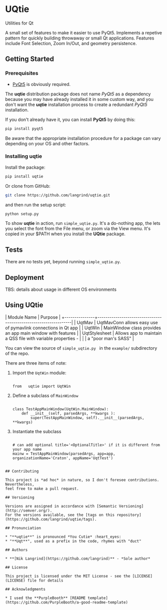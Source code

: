 # UQtie

Utilities for Qt

A small set of features to make it easier to use PyQt5. Implements
a repetive pattern for quickly building throwaway or small
Qt applications. Features include Font Selection, Zoom In/Out,
and geometry persistence.

## Getting Started

### Prerequisites

* [PyQt5](https://pypi.org/project/PyQt5/) is obviously required.

The **uqtie** distribution package does not name *PyQt5* as a dependency
because you may have already installed it in some custom way, and
you don't want the **uqtie** installation process to create a redundant
*PyQt5* installation.

If you don't already have it, you can install **PyQt5** by doing this:

```bash
pip install pyqt5
```

Be aware that the appropriate installation procedure for a package can
vary depending on your OS and other factors.

### Installing uqtie

Install the package:

```bash
pip install uqtie
```

Or clone from GitHub:

```bash
git clone https://github.com/langrind/uqtie.git
```

and then run the setup script:

```bash
python setup.py
```

To show **uqtie** in action, run `simple_uqtie.py`. It's a do-nothing app,
the lets you select the font from the File menu, or zoom via the View menu.
It's copied in your $PATH when you install the **UQtie** package.

## Tests

There are no tests yet, beyond running `simple_uqtie.py`.

## Deployment

TBS: details about usage in different OS environments

## Using UQtie

| Module Name   | Purpose                                                         |
+---------------+-----------------------------------------------------------------|
| UqtMav        | UqtMavConn allows easy use of pymavlink connections in Qt app   |
| UqtWin        | MainWindow class provides an app main window with features      |
| UqtStylesheet | Allows app to maintain a QSS file with variable properties -    |
|               | a "poor man's SASS"                                             |

You can view the source of `simple_uqtie.py ` in the `example/` subdirectory of the repo.

There are three items of note:

1) Import the `UqtWin` module:
    ```
	
    from   uqtie import UqtWin
    
    ```
1) Define a subclass of `MainWindow`
    ```
	
	class TestAppMainWindow(UqtWin.MainWindow):
        def __init__(self, parsedArgs, **kwargs ):
            super(TestAppMainWindow, self).__init__(parsedArgs, **kwargs)
	
	```
1) Instantiate the subclass
    ```

    # can add optional title='<OptionalTitle>' if it is different from your app name
    mainw = TestAppMainWindow(parsedArgs, app=app, organizationName='Craton', appName='UqtTest')

```

## Contributing

This project is *ad hoc* in nature, so I don't foresee contributions. Nevertheless,
feel free to make a pull request.

## Versioning

Versions are assigned in accordance with [Semantic Versioning](http://semver.org/).
For the versions available, see the [tags on this repository](https://github.com/langrind/uqtie/tags).

## Pronunciation

* "**uqtie**" is pronounced *You Cutie* :heart_eyes:
* "**Uqt**", used as a prefix in the code, rhymes with "duct" 

## Authors

* **[Nik Langrind](https://github.com/langrind)** - *Sole author*

## License

This project is licensed under the MIT License - see the [LICENSE](LICENSE) file for details

## Acknowledgments

* I used the **PurpleBooth** [README template](https://github.com/PurpleBooth/a-good-readme-template)
